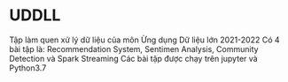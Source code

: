 # UDDLL
Tập làm quen xử lý dữ liệu của môn Ừng dụng Dữ liệu lớn 2021-2022
Có 4 bài tập là: Recommendation System, Sentimen Analysis, Community Detection và Spark Streaming
Các bài tập được chạy trên jupyter và Python3.7
